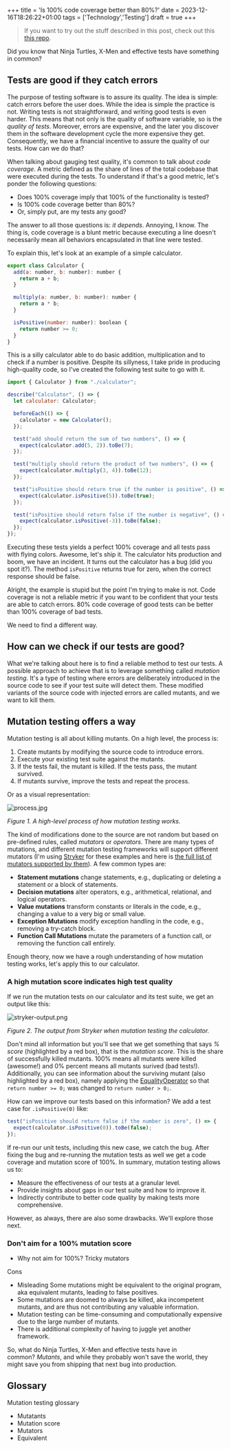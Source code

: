 +++
title = 'Is 100% code coverage better than 80%?'
date = 2023-12-16T18:26:22+01:00
tags = ['Technology','Testing']
draft = true
+++

> If you want to try out the stuff described in this post, check out this [this repo](https://github.com/cjbackman/mutation-testing-demo).

Did you know that Ninja Turtles, X-Men and effective tests have something in common?

## Tests are good if they catch errors

The purpose of testing software is to assure its quality. The idea is simple: catch errors before the user does. While the idea is simple the practice is not. Writing tests is not straightforward, and writing good tests is even harder. This means that not only is the quality of software variable, so is the _quality of tests_. Moreover, errors are expensive, and the later you discover them in the software development cycle the more expensive they get. Consequently, we have a financial incentive to assure the quality of our tests. How can we do that?

When talking about gauging test quality, it's common to talk about _code coverage_. A metric defined as the share of lines of the total codebase that were executed during the tests. To understand if that's a good metric, let's ponder the following questions:

- Does 100% coverage imply that 100% of the functionality is tested?
- Is 100% code coverage better than 80%?
- Or, simply put, are my tests any good?

The answer to all those questions is: _it depends_. Annoying, I know. The thing is, code coverage is a blunt metric because executing a line doesn't necessarily mean all behaviors encapsulated in that line were tested.

To explain this, let's look at an example of a simple calculator.

```js
export class Calculator {
  add(a: number, b: number): number {
    return a + b;
  }

  multiply(a: number, b: number): number {
    return a * b;
  }

  isPositive(number: number): boolean {
    return number >= 0;
  }
}
```

This is a silly calculator able to do basic addition, multiplication and to check if a number is positive. Despite its sillyness, I take pride in producing high-quality code, so I've created the following test suite to go with it.

```js
import { Calculator } from "./calculator";

describe("Calculator", () => {
  let calculator: Calculator;

  beforeEach(() => {
    calculator = new Calculator();
  });

  test("add should return the sum of two numbers", () => {
    expect(calculator.add(5, 2)).toBe(7);
  });

  test("multiply should return the product of two numbers", () => {
    expect(calculator.multiply(3, 4)).toBe(12);
  });

  test("isPositive should return true if the number is positive", () => {
    expect(calculator.isPositive(5)).toBe(true);
  });

  test("isPositive should return false if the number is negative", () => {
    expect(calculator.isPositive(-3)).toBe(false);
  });
});
```

Executing these tests yields a perfect 100% coverage and all tests pass with flying colors. Awesome, let's ship it. The calculator hits production and boom, we have an incident. It turns out the calculator has a bug (did you spot it?). The method `isPositive` returns true for zero, when the correct response should be false.

Alright, the example is stupid but the point I'm trying to make is not. Code coverage is not a reliable metric if you want to be confident that your tests are able to catch errors. 80% code coverage of good tests can be better than 100% coverage of bad tests.

We need to find a different way.

## How can we check if our tests are good?

What we're talking about here is to find a reliable method to test our tests. A possible approach to achieve that is to leverage something called _mutation testing_. It's a type of testing where errors are deliberately introduced in the source code to see if your test suite will detect them. These modified variants of the source code with injected errors are called mutants, and we want to kill them.

## Mutation testing offers a way

Mutation testing is all about killing mutants. On a high level, the process is:

1. Create mutants by modifying the source code to introduce errors.
2. Execute your existing test suite against the mutants.​
3. If the tests fail, the mutant is killed. If the tests pass, the mutant survived.​
4. If mutants survive, improve the tests and repeat the process.​

Or as a visual representation:

![process.jpg](/mutation-testing/process.jpg)

_Figure 1. A high-level process of how mutation testing works._

The kind of modifications done to the source are not random but based on pre-defined rules, called _mutators_ or _operators_. There are many types of mutations, and different mutation testing frameworks will support different mutators (I'm using [Stryker](https://stryker-mutator.io) for these examples and here is [the full list of mutators supported by them](https://stryker-mutator.io/docs/mutation-testing-elements/supported-mutators/)). A few common types are:

- **Statement mutations** change statements, e.g., duplicating or deleting a statement or a block of statements.​
- **Decision mutations** alter operators, e.g., arithmetical, relational, and logical operators.​
- **Value mutations** transform constants or literals in the code, e.g., changing a value to a very big or small value.​
- **Exception Mutations** modify exception handling in the code, e.g., removing a try-catch block.​
- **Function Call Mutations** mutate the parameters of a function call, or removing the function call entirely.

Enough theory, now we have a rough understanding of how mutation testing works, let's apply this to our calculator.

### A high mutation score indicates high test quality

If we run the mutation tests on our calculator and its test suite, we get an output like this:

![stryker-output.png](/mutation-testing/stryker-output.png)

_Figure 2. The output from Stryker when mutation testing the calculator._

Don't mind all information but you'll see that we get something that says _% score_ (highlighted by a red box), that is the _mutation score_. This is the share of successfully killed mutants. 100% means all mutants were killed (awesome!) and 0% percent means all mutants surived (bad tests!). Additionally, you can see information about the surviving mutant (also highlighted by a red box), namely applying the [EqualityOperator](https://stryker-mutator.io/docs/mutation-testing-elements/supported-mutators/#equality-operator) so that `return number >= 0;` was changed to `return number > 0;`.

How can we improve our tests based on this information? We add a test case for `.isPositive(0)` like:

```js
test("isPositive should return false if the number is zero", () => {
  expect(calculator.isPositive(0)).toBe(false);
});
```

If re-run our unit tests, including this new case, we catch the bug. After fixing the bug and re-running the mutation tests as well we get a code coverage and mutation score of 100%. In summary, mutation testing allows us to:

- Measure the effectiveness of our tests at a granular level.​
- Provide insights about gaps in our test suite and how to improve it.​
- Indirectly contribute to better code quality by making tests more comprehensive.​

However, as always, there are also some drawbacks. We'll explore those next.

### Don't aim for a 100% mutation score

- Why not aim for 100%? Tricky mutators

Cons

- Misleading Some mutations might be equivalent to the original program, aka equivalent mutants, leading to false positives.​
- Some mutations are doomed to always be killed, aka incompetent mutants, and are thus not contributing any valuable information.​
- Mutation testing can be time-consuming and computationally expensive due to the large number of mutants.​
- There is additional complexity of having to juggle yet another framework.

So, what do Ninja Turtles, X-Men and effective tests have in common? *Mutants*, and while they probably won't save the world, they might save you from shipping that next bug into production.

## Glossary

Mutation testing glossary

- Mutatants
- Mutation score
- Mutators
- Equivalent
